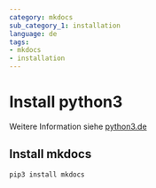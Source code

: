 ```yaml
---
category: mkdocs
sub_category_1: installation
language: de
tags:
- mkdocs
- installation
---
```


# Install python3

Weitere Information siehe [python3.de](python3.de.md)

## Install mkdocs

```bash
pip3 install mkdocs
```
